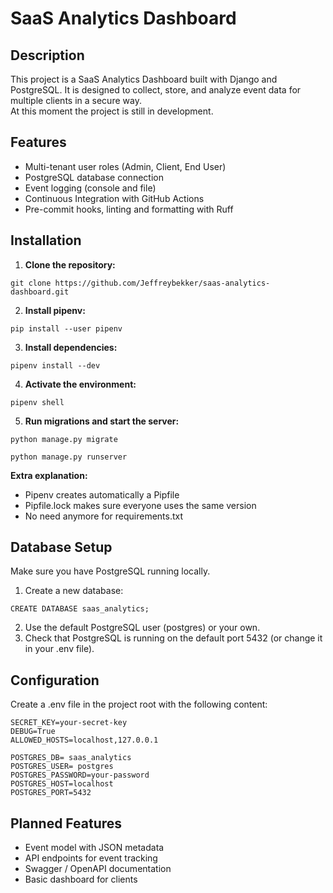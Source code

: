 # SaaS Analytics Dashboard

## Description
This project is a SaaS Analytics Dashboard built with Django and PostgreSQL.
It is designed to collect, store, and analyze event data for multiple clients in a secure way.  
At this moment the project is still in development.

## Features

- Multi-tenant user roles (Admin, Client, End User)  
- PostgreSQL database connection  
- Event logging (console and file)  
- Continuous Integration with GitHub Actions  
- Pre-commit hooks, linting and formatting with Ruff 

## Installation

1. **Clone the repository:**
```
git clone https://github.com/Jeffreybekker/saas-analytics-dashboard.git
```

2. **Install pipenv:**
```
pip install --user pipenv
```

3. **Install dependencies:**
```
pipenv install --dev
```

4. **Activate the environment:**
```
pipenv shell
```

5. **Run migrations and start the server:**
```
python manage.py migrate
```
```
python manage.py runserver
```

**Extra explanation:**
- Pipenv creates automatically a Pipfile
- Pipfile.lock makes sure everyone uses the same version
- No need anymore for requirements.txt

## Database Setup
Make sure you have PostgreSQL running locally.

1. Create a new database:
```
CREATE DATABASE saas_analytics;
```
2. Use the default PostgreSQL user (postgres) or your own.  
3. Check that PostgreSQL is running on the default port 5432 (or change it in your .env file).  

## Configuration
Create a .env file in the project root with the following content:  
```
SECRET_KEY=your-secret-key  
DEBUG=True  
ALLOWED_HOSTS=localhost,127.0.0.1  

POSTGRES_DB= saas_analytics
POSTGRES_USER= postgres
POSTGRES_PASSWORD=your-password
POSTGRES_HOST=localhost
POSTGRES_PORT=5432
```

## Planned Features
- Event model with JSON metadata
- API endpoints for event tracking
- Swagger / OpenAPI documentation
- Basic dashboard for clients
